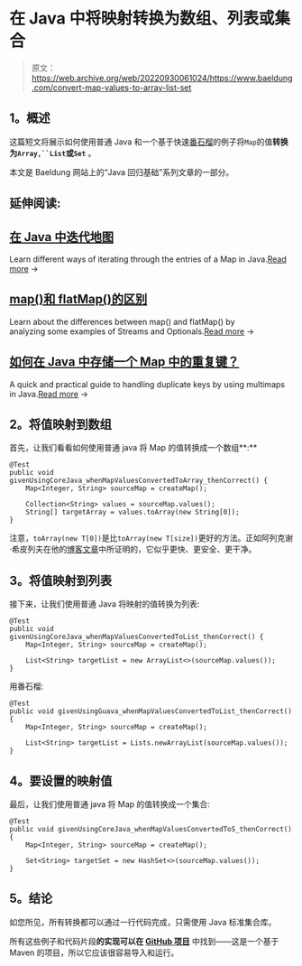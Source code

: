 # 在 Java 中将映射转换为数组、列表或集合

> 原文：<https://web.archive.org/web/20220930061024/https://www.baeldung.com/convert-map-values-to-array-list-set>

## 1。概述

这篇短文将展示如何使用普通 Java 和一个基于快速[番石榴](https://web.archive.org/web/20221126213349/https://code.google.com/p/guava-libraries/ "The Google Guava Library")的例子将`Map`的值**转换为`Array,``List`或`Set`** 。

本文是 Baeldung 网站上的“Java 回归基础”系列文章的一部分。

## 延伸阅读:

## [在 Java 中迭代地图](/web/20221126213349/https://www.baeldung.com/java-iterate-map)

Learn different ways of iterating through the entries of a Map in Java.[Read more](/web/20221126213349/https://www.baeldung.com/java-iterate-map) →

## [map()和 flatMap()的区别](/web/20221126213349/https://www.baeldung.com/java-difference-map-and-flatmap)

Learn about the differences between map() and flatMap() by analyzing some examples of Streams and Optionals.[Read more](/web/20221126213349/https://www.baeldung.com/java-difference-map-and-flatmap) →

## [如何在 Java 中存储一个 Map 中的重复键？](/web/20221126213349/https://www.baeldung.com/java-map-duplicate-keys)

A quick and practical guide to handling duplicate keys by using multimaps in Java.[Read more](/web/20221126213349/https://www.baeldung.com/java-map-duplicate-keys) →

## 2。将值映射到数组

首先，让我们看看如何使用普通 java 将 Map 的值转换成一个数组**:**

```
@Test
public void givenUsingCoreJava_whenMapValuesConvertedToArray_thenCorrect() {
    Map<Integer, String> sourceMap = createMap();

    Collection<String> values = sourceMap.values();
    String[] targetArray = values.toArray(new String[0]);
}
```

注意，`toArray(new T[0])`是比`toArray(new T[size])`更好的方法。正如阿列克谢·希皮列夫在他的[博客文章](https://web.archive.org/web/20221126213349/https://shipilev.net/blog/2016/arrays-wisdom-ancients/#_conclusion)中所证明的，它似乎更快、更安全、更干净。

## 3。将值映射到列表

接下来，让我们使用普通 Java 将映射的值转换为列表:

```
@Test
public void givenUsingCoreJava_whenMapValuesConvertedToList_thenCorrect() {
    Map<Integer, String> sourceMap = createMap();

    List<String> targetList = new ArrayList<>(sourceMap.values());
}
```

用番石榴:

```
@Test
public void givenUsingGuava_whenMapValuesConvertedToList_thenCorrect() {
    Map<Integer, String> sourceMap = createMap();

    List<String> targetList = Lists.newArrayList(sourceMap.values());
}
```

## 4。要设置的映射值

最后，让我们使用普通 java 将 Map 的值转换成一个集合:

```
@Test
public void givenUsingCoreJava_whenMapValuesConvertedToS_thenCorrect() {
    Map<Integer, String> sourceMap = createMap();

    Set<String> targetSet = new HashSet<>(sourceMap.values());
}
```

## 5。结论

如您所见，所有转换都可以通过一行代码完成，只需使用 Java 标准集合库。

所有这些例子和代码片段**的实现可以在 [GitHub 项目](https://web.archive.org/web/20221126213349/https://github.com/eugenp/tutorials/tree/master/core-java-modules/core-java-collections-conversions "Conversion examples over on github")** 中找到——这是一个基于 Maven 的项目，所以它应该很容易导入和运行。